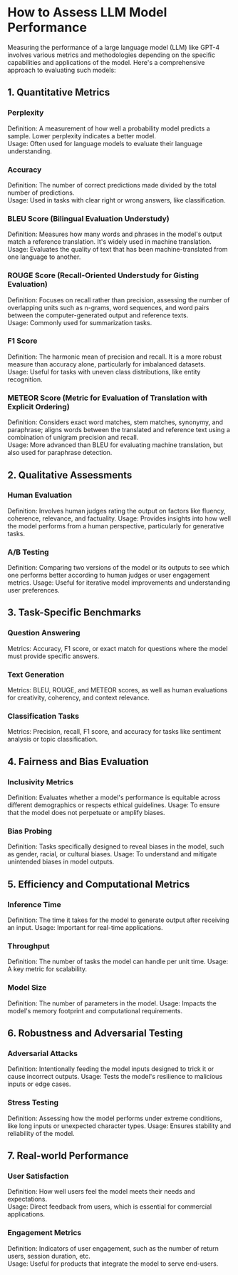 
# How to Assess LLM Model Performance

Measuring the performance of a large language model (LLM) like GPT-4 involves various metrics and methodologies depending on the specific capabilities and applications of the model. Here's a comprehensive approach to evaluating such models:

## 1. Quantitative Metrics
### Perplexity
Definition: A measurement of how well a probability model predicts a sample. Lower perplexity indicates a better model. <br>
Usage: Often used for language models to evaluate their language understanding.
### Accuracy
Definition: The number of correct predictions made divided by the total number of predictions.<br>
Usage: Used in tasks with clear right or wrong answers, like classification.
### BLEU Score (Bilingual Evaluation Understudy)
Definition: Measures how many words and phrases in the model's output match a reference translation. It's widely used in machine translation.<br>
Usage: Evaluates the quality of text that has been machine-translated from one language to another.<br>
### ROUGE Score (Recall-Oriented Understudy for Gisting Evaluation)
Definition: Focuses on recall rather than precision, assessing the number of overlapping units such as n-grams, word sequences, and word pairs between the computer-generated output and reference texts.<br>
Usage: Commonly used for summarization tasks.<br>
### F1 Score
Definition: The harmonic mean of precision and recall. It is a more robust measure than accuracy alone, particularly for imbalanced datasets.<br>
Usage: Useful for tasks with uneven class distributions, like entity recognition.<br>
### METEOR Score (Metric for Evaluation of Translation with Explicit Ordering)
Definition: Considers exact word matches, stem matches, synonymy, and paraphrase; aligns words between the translated and reference text using a combination of unigram precision and recall. <br>
Usage: More advanced than BLEU for evaluating machine translation, but also used for paraphrase detection.
<br>
## 2. Qualitative Assessments
### Human Evaluation
Definition: Involves human judges rating the output on factors like fluency, coherence, relevance, and factuality.
Usage: Provides insights into how well the model performs from a human perspective, particularly for generative tasks.
### A/B Testing
Definition: Comparing two versions of the model or its outputs to see which one performs better according to human judges or user engagement metrics.
Usage: Useful for iterative model improvements and understanding user preferences.
<br>
## 3. Task-Specific Benchmarks
### Question Answering
Metrics: Accuracy, F1 score, or exact match for questions where the model must provide specific answers.
### Text Generation
Metrics: BLEU, ROUGE, and METEOR scores, as well as human evaluations for creativity, coherency, and context relevance.
### Classification Tasks
Metrics: Precision, recall, F1 score, and accuracy for tasks like sentiment analysis or topic classification.
## 4. Fairness and Bias Evaluation
### Inclusivity Metrics
Definition: Evaluates whether a model's performance is equitable across different demographics or respects ethical guidelines.
Usage: To ensure that the model does not perpetuate or amplify biases.
### Bias Probing
Definition: Tasks specifically designed to reveal biases in the model, such as gender, racial, or cultural biases.
Usage: To understand and mitigate unintended biases in model outputs.
## 5. Efficiency and Computational Metrics
### Inference Time
Definition: The time it takes for the model to generate output after receiving an input.
Usage: Important for real-time applications.
### Throughput
Definition: The number of tasks the model can handle per unit time.
Usage: A key metric for scalability.
### Model Size
Definition: The number of parameters in the model.
Usage: Impacts the model's memory footprint and computational requirements.
## 6. Robustness and Adversarial Testing
### Adversarial Attacks
Definition: Intentionally feeding the model inputs designed to trick it or cause incorrect outputs.
Usage: Tests the model's resilience to malicious inputs or edge cases.
### Stress Testing
Definition: Assessing how the model performs under extreme conditions, like long inputs or unexpected character types.
Usage: Ensures stability and reliability of the model.
## 7. Real-world Performance
### User Satisfaction
Definition: How well users feel the model meets their needs and expectations. <br>
Usage: Direct feedback from users, which is essential for commercial applications.
### Engagement Metrics
Definition: Indicators of user engagement, such as the number of return users, session duration, etc. <br>
Usage: Useful for products that integrate the model to serve end-users.
